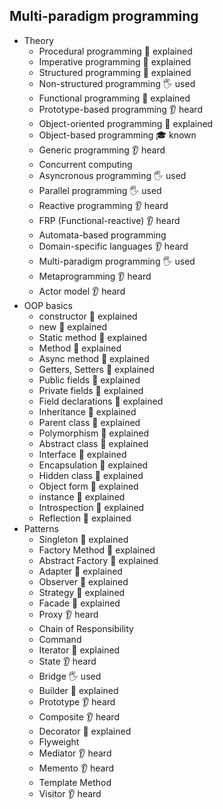 ## Multi-paradigm programming

- Theory
  - Procedural programming 🙋 explained
  - Imperative programming 🙋 explained
  - Structured programming 🙋 explained
  - Non-structured programming 🖐️ used
  - Functional programming 🙋 explained
  - Prototype-based programming 👂 heard
  - Object-oriented programming 🙋 explained
  - Object-based programming 🎓 known
  - Generic programming 👂 heard
  - Concurrent computing
  - Asyncronous programming 🖐️ used
  - Parallel programming 🖐️ used
  - Reactive programming 👂 heard
  - FRP (Functional-reactive) 👂 heard
  - Automata-based programming
  - Domain-specific languages 👂 heard
  - Multi-paradigm programming 🖐️ used
  - Metaprogramming 👂 heard
  - Actor model 👂 heard
- OOP basics
  - constructor 🙋 explained
  - new 🙋 explained
  - Static method 🙋 explained
  - Method 🙋 explained
  - Async method 🙋 explained
  - Getters, Setters 🙋 explained
  - Public fields 🙋 explained
  - Private fields 🙋 explained
  - Field declarations 🙋 explained
  - Inheritance 🙋 explained
  - Parent class 🙋 explained
  - Polymorphism 🙋 explained
  - Abstract class 🙋 explained
  - Interface 🙋 explained
  - Encapsulation 🙋 explained
  - Hidden class 🙋 explained
  - Object form 🙋 explained
  - instance 🙋 explained
  - Introspection 🙋 explained
  - Reflection 🙋 explained
- Patterns
  - Singleton 🙋 explained
  - Factory Method 🙋 explained
  - Abstract Factory 🙋 explained
  - Adapter 🙋 explained
  - Observer 🙋 explained
  - Strategy 🙋 explained
  - Facade 🙋 explained
  - Proxy 👂 heard
  - Chain of Responsibility
  - Command
  - Iterator 🙋 explained
  - State 👂 heard
  - Bridge 🖐️ used
  - Builder 🙋 explained
  - Prototype 👂 heard
  - Composite 👂 heard
  - Decorator 🙋 explained
  - Flyweight
  - Mediator 👂 heard
  - Memento 👂 heard
  - Template Method
  - Visitor 👂 heard
